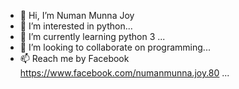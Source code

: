 - 👋 Hi, I’m Numan Munna Joy
- 👀 I’m interested in python...
- 🌱 I’m currently learning python 3 ...
- 💞️ I’m looking to collaborate on programming...
- 📫 Reach me by Facebook https://www.facebook.com/numanmunna.joy.80 ...


